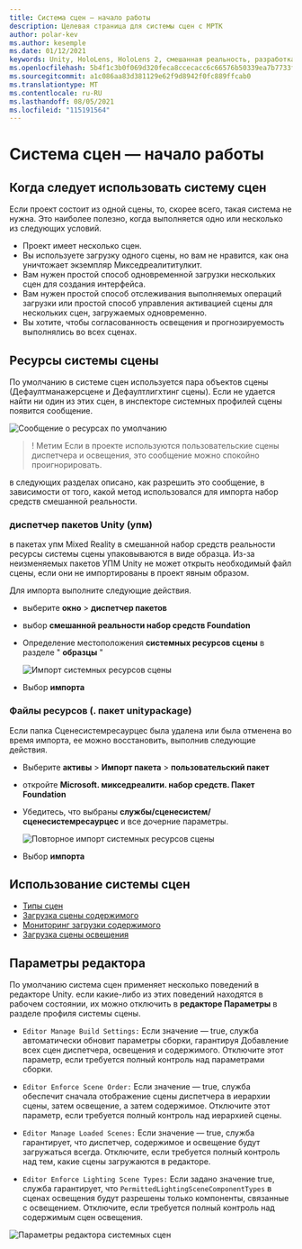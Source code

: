 ```yaml
---
title: Система сцен — начало работы
description: Целевая страница для системы сцен с МРТК
author: polar-kev
ms.author: kesemple
ms.date: 01/12/2021
keywords: Unity, HoloLens, HoloLens 2, смешанная реальность, разработка, MRTK
ms.openlocfilehash: 5b4f1c3b0f069d320feca8ccecacc6c66576b50339ea7b7733f34525005dd842
ms.sourcegitcommit: a1c086aa83d381129e62f9d8942f0fc889ffcab0
ms.translationtype: MT
ms.contentlocale: ru-RU
ms.lasthandoff: 08/05/2021
ms.locfileid: "115191564"
---
```

# <a name="scene-system-getting-started"></a>Система сцен — начало работы

## <a name="when-to-use-the-scene-system"></a>Когда следует использовать систему сцен

Если проект состоит из одной сцены, то, скорее всего, такая система не нужна. Это наиболее полезно, когда выполняется одно или несколько из следующих условий.

- Проект имеет несколько сцен.
- Вы используете загрузку одного сцены, но вам не нравится, как она уничтожает экземпляр Микседреалититулкит.
- Вам нужен простой способ одновременной загрузки нескольких сцен для создания интерфейса.
- Вам нужен простой способ отслеживания выполняемых операций загрузки или простой способ управления активацией сцены для нескольких сцен, загружаемых одновременно.
- Вы хотите, чтобы согласованность освещения и прогнозируемость выполнялись во всех сценах.

## <a name="scene-system-resources"></a>Ресурсы системы сцены

По умолчанию в системе сцен используется пара объектов сцены (Дефаултманажерсцене и Дефаултлигхтинг сцены). Если не удается найти ни один из этих сцен, в инспекторе системных профилей сцены появится сообщение.

![Сообщение о ресурсах по умолчанию](../images/scene-system/DefaultResourcesMessage.png)

>! Метим Если в проекте используются пользовательские сцены диспетчера и освещения, это сообщение можно спокойно проигнорировать.

в следующих разделах описано, как разрешить это сообщение, в зависимости от того, какой метод использовался для импорта набор средств смешанной реальности.

### <a name="unity-package-manager-upm"></a>диспетчер пакетов Unity (упм)

в пакетах упм Mixed Reality в смешанной набор средств реальности ресурсы системы сцены упаковываются в виде образца. Из-за неизменяемых пакетов УПМ Unity не может открыть необходимый файл сцены, если они не импортированы в проект явным образом.

Для импорта выполните следующие действия.

- выберите **окно**  >  **диспетчер пакетов**
- выбор **смешанной реальности набор средств Foundation**
- Определение местоположения **системных ресурсов сцены** в разделе " **образцы** "

  ![Импорт системных ресурсов сцены](../images/scene-system/UpmImportSceneSystemResources.png)

- Выбор **импорта**

### <a name="asset-unitypackage-files"></a>Файлы ресурсов (. пакет unitypackage)

Если папка Сценесистемресаурцес была удалена или была отменена во время импорта, ее можно восстановить, выполнив следующие действия.

- Выберите **активы**  >  **Импорт пакета**  >  **пользовательский пакет**
- откройте **Microsoft. микседреалити. набор средств. Пакет Foundation**
- Убедитесь, что выбраны **службы/сценесистем/сценесистемресаурцес** и все дочерние параметры.

  ![Повторное импорт системных ресурсов сцены](../images/scene-system/ReimportSceneSystemResources.png)

- Выбор **импорта**

## <a name="how-to-use-the-scene-system"></a>Использование системы сцен

- [Типы сцен](scene-system-scene-types.md)
- [Загрузка сцены содержимого](scene-system-content-loading.md)
- [Мониторинг загрузки содержимого](scene-system-load-progress.md)
- [Загрузка сцены освещения](scene-system-lighting-scenes.md)

## <a name="editor-settings"></a>Параметры редактора

По умолчанию система сцен применяет несколько поведений в редакторе Unity. если какие-либо из этих поведений находятся в рабочем состоянии, их можно отключить в **редакторе Параметры** в разделе профиля системы сцены.

- `Editor Manage Build Settings:` Если значение — true, служба автоматически обновит параметры сборки, гарантируя Добавление всех сцен диспетчера, освещения и содержимого. Отключите этот параметр, если требуется полный контроль над параметрами сборки.

- `Editor Enforce Scene Order:` Если значение — true, служба обеспечит сначала отображение сцены диспетчера в иерархии сцены, затем освещение, а затем содержимое. Отключите этот параметр, если требуется полный контроль над иерархией сцены.

- `Editor Manage Loaded Scenes:` Если значение — true, служба гарантирует, что диспетчер, содержимое и освещение будут загружаться всегда. Отключите, если требуется полный контроль над тем, какие сцены загружаются в редакторе.

- `Editor Enforce Lighting Scene Types:` Если задано значение true, служба гарантирует, что `PermittedLightingSceneComponentTypes` в сценах освещения будут разрешены только компоненты, связанные с освещением. Отключите, если требуется полный контроль над содержимым сцен освещения.

![Параметры редактора системных сцен](../images/scene-system/MRTK_SceneSystemProfileEditorSettings.PNG)
